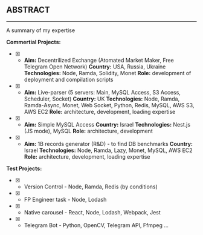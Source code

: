 ## ABSTRACT
--- 
A summary of my expertise

**Commertial Projects:**
  
 - [x] - **Aim:** Decentrilized Exchange (Atomated Market Maker, Free Telegram Open Network)
        **Country:** USA, Russia, Ukraine
        **Technologies:** Node, Ramda, Solidity, Monet
        **Role:** development of deployment and compilation scripts

 - [x] - **Aim:** Live-parser (5 servers: Main, MySQL Access, S3 Access, Scheduler, Socket)
        **Country:** UK
        **Technologies:** Node, Ramda, Ramda-Async, Monet, Web Socket, Python, Redis, MySQL, AWS S3, AWS EC2
        **Role:** architecture, development, loading expertise

 - [x] - **Aim:** Simple MySQL Access
        **Country:** Israel
        **Technologies:** Nest.js (JS mode), MySQL
        **Role:** architecture, development

 - [x] - **Aim:** 1B records generator (R&D) - to find DB benchmarks 
        **Country:** Israel
        **Technologies:** Node, Ramda, Lazy, Monet, MySQL, AWS EC2
        **Role:** architecture, development, loading expertise

**Test Projects:**

 - [x] - Version Control - Node, Ramda, Redis (by conditions)
 - [x] - FP Engineer task - Node, Lodash
 - [x] - Native carousel - React, Node, Lodash, Webpack, Jest
 - [x] - Telegram Bot - Python, OpenCV, Telegram API, Ffmpeg
  ...

